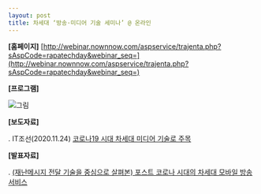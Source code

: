 ```yaml
---
layout: post
title: 차세대 ‘방송·미디어 기술 세미나’ @ 온라인
---
```


**[홈페이지]** [http://webinar.nownnow.com/aspservice/trajenta.php?sAspCode=rapatechday&webinar_seq=](http://webinar.nownnow.com/aspservice/trajenta.php?sAspCode=rapatechday&webinar_seq=)

**[프로그램]** 

![그림](/images/rapa-seminar-10st.jpg)


**[보도자료]** 

. IT조선(2020.11.24) [코로나19 시대 차세대 미디어 기술로 주목](http://it.chosun.com/site/data/html_dir/2020/11/24/2020112402595.html)

**[발표자료]** 

. [(재난메시지 전달 기술을 중심으로 살펴본) 포스트 코로나 시대의 차세대 모바일 방송 서비스](https://speakerdeck.com/sunghojeon/201124-jaenanmesiji-jeondal-gisuleul-jungsimeuro-salpyeobon-poseuteu-korona-sidaeyi-casedae-mobail-bangsong-seobiseu-at-truerain-zoom)
